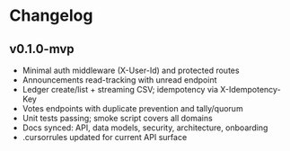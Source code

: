 # Changelog

## v0.1.0-mvp
- Minimal auth middleware (X-User-Id) and protected routes
- Announcements read-tracking with unread endpoint
- Ledger create/list + streaming CSV; idempotency via X-Idempotency-Key
- Votes endpoints with duplicate prevention and tally/quorum
- Unit tests passing; smoke script covers all domains
- Docs synced: API, data models, security, architecture, onboarding
- .cursorrules updated for current API surface
